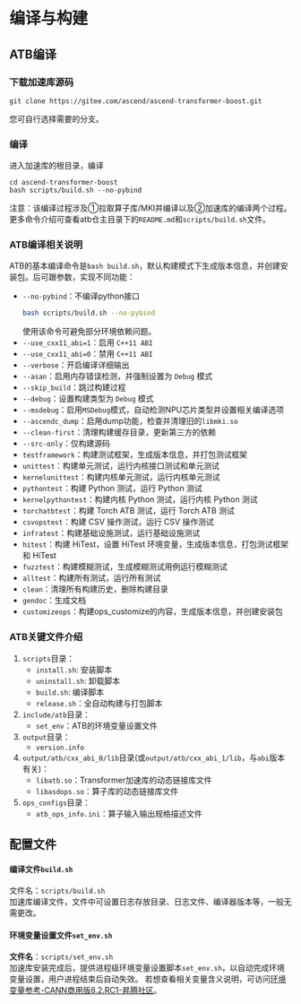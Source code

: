 # 编译与构建
## ATB编译
### 下载加速库源码

```shell
git clone https://gitee.com/ascend/ascend-transformer-boost.git
```

您可自行选择需要的分支。

### 编译

进入加速库的根目录，编译

```shell
cd ascend-transformer-boost
bash scripts/build.sh --no-pybind
```

注意：该编译过程涉及①拉取算子库/MKI并编译以及②加速库的编译两个过程。更多命令介绍可查看atb仓主目录下的`README.md`和`scripts/build.sh`文件。

### ATB编译相关说明
ATB的基本编译命令是`bash build.sh`，默认构建模式下生成版本信息，并创建安装包。后可跟参数，实现不同功能：
- `--no-pybind`：不编译python接口
  ```sh
  bash scripts/build.sh --no-pybind
  ```
  使用该命令可避免部分环境依赖问题。
- `--use_cxx11_abi=1`：启用 `C++11 ABI`
- `--use_cxx11_abi=0`：禁用 `C++11 ABI`
- `--verbose`：开启编译详细输出
- `--asan`：启用内存错误检测，并强制设置为 `Debug` 模式
- `--skip_build`：跳过构建过程
- `--debug`：设置构建类型为 `Debug` 模式
- `--msdebug`：启用`MSDebug`模式，自动检测NPU芯片类型并设置相关编译选项
- `--ascendc_dump`：启用dump功能，检查并清理旧的`libmki.so`
- `--clean-first`：清理构建缓存目录，更新第三方的依赖
- `--src-only`：仅构建源码
- `testframework`：构建测试框架，生成版本信息，并打包测试框架
- `unittest`：构建单元测试，运行内核接口测试和单元测试
- `kernelunittest`：构建内核单元测试，运行内核单元测试
- `pythontest`：构建 Python 测试，运行 Python 测试
- `kernelpythontest`：构建内核 Python 测试，运行内核 Python 测试
- `torchatbtest`：构建 Torch ATB 测试，运行 Torch ATB 测试
- `csvopstest`：构建 CSV 操作测试，运行 CSV 操作测试
- `infratest`：构建基础设施测试，运行基础设施测试
- `hitest`：构建 HiTest，设置 HiTest 环境变量，生成版本信息，打包测试框架和 HiTest
- `fuzztest`：构建模糊测试，生成模糊测试用例运行模糊测试
- `alltest`：构建所有测试，运行所有测试
- `clean`：清理所有构建历史，删除构建目录
- `gendoc`：生成文档
- `customizeops`：构建ops_customize的内容，生成版本信息，并创建安装包

### ATB关键文件介绍
1. `scripts`目录：
   - `install.sh`: 安装脚本
   - `uninstall.sh`: 卸载脚本
   - `build.sh`: 编译脚本
   - `release.sh`：全自动构建与打包脚本
2. `include/atb`目录：
   - `set_env`：ATB的环境变量设置文件
3. `output`目录：
   - `version.info`
4. `output/atb/cxx_abi_0/lib`目录(或`output/atb/cxx_abi_1/lib`，与`abi`版本有关)：
   - `libatb.so`：Transformer加速库的动态链接库文件
   - `libasdops.so`：算子库的动态链接库文件
5. `ops_configs`目录：
   - `atb_ops_info.ini`：算子输入输出规格描述文件

## 配置文件

#### 编译文件`build.sh`

文件名：`scripts/build.sh`  
加速库编译文件，文件中可设置日志存放目录、日志文件、编译器版本等，一般无需更改。

#### 环境变量设置文件`set_env.sh`

​**文件名**​：`scripts/set_env.sh`  
加速库安装完成后，提供进程级环境变量设置脚本`set_env.sh`，以自动完成环境变量设置，用户进程结束后自动失效。
若想查看相关变量含义说明，可访问[环境变量参考-CANN商用版8.2.RC1-昇腾社区](https://www.hiascend.com/document/detail/zh/canncommercial/82RC1/acce/ascendtb/ascendtb_0032.html)。
